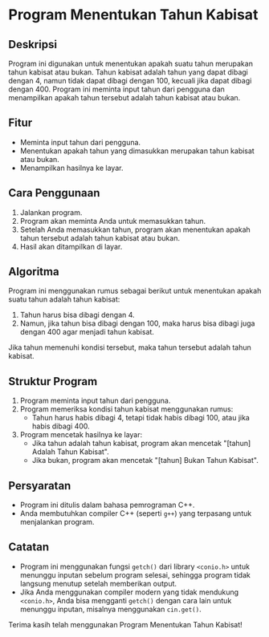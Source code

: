 # Program Menentukan Tahun Kabisat

## Deskripsi
Program ini digunakan untuk menentukan apakah suatu tahun merupakan tahun kabisat atau bukan. Tahun kabisat adalah tahun yang dapat dibagi dengan 4, namun tidak dapat dibagi dengan 100, kecuali jika dapat dibagi dengan 400. Program ini meminta input tahun dari pengguna dan menampilkan apakah tahun tersebut adalah tahun kabisat atau bukan.

## Fitur
- Meminta input tahun dari pengguna.
- Menentukan apakah tahun yang dimasukkan merupakan tahun kabisat atau bukan.
- Menampilkan hasilnya ke layar.

## Cara Penggunaan
1. Jalankan program.
2. Program akan meminta Anda untuk memasukkan tahun.
3. Setelah Anda memasukkan tahun, program akan menentukan apakah tahun tersebut adalah tahun kabisat atau bukan.
4. Hasil akan ditampilkan di layar.

## Algoritma
Program ini menggunakan rumus sebagai berikut untuk menentukan apakah suatu tahun adalah tahun kabisat:
1. Tahun harus bisa dibagi dengan 4.
2. Namun, jika tahun bisa dibagi dengan 100, maka harus bisa dibagi juga dengan 400 agar menjadi tahun kabisat.

Jika tahun memenuhi kondisi tersebut, maka tahun tersebut adalah tahun kabisat.

## Struktur Program
1. Program meminta input tahun dari pengguna.
2. Program memeriksa kondisi tahun kabisat menggunakan rumus:
   - Tahun harus habis dibagi 4, tetapi tidak habis dibagi 100, atau jika habis dibagi 400.
3. Program mencetak hasilnya ke layar:
   - Jika tahun adalah tahun kabisat, program akan mencetak "[tahun] Adalah Tahun Kabisat".
   - Jika bukan, program akan mencetak "[tahun] Bukan Tahun Kabisat".

## Persyaratan
- Program ini ditulis dalam bahasa pemrograman C++.
- Anda membutuhkan compiler C++ (seperti `g++`) yang terpasang untuk menjalankan program.

## Catatan
- Program ini menggunakan fungsi `getch()` dari library `<conio.h>` untuk menunggu inputan sebelum program selesai, sehingga program tidak langsung menutup setelah memberikan output.
- Jika Anda menggunakan compiler modern yang tidak mendukung `<conio.h>`, Anda bisa mengganti `getch()` dengan cara lain untuk menunggu inputan, misalnya menggunakan `cin.get()`.

Terima kasih telah menggunakan Program Menentukan Tahun Kabisat!

